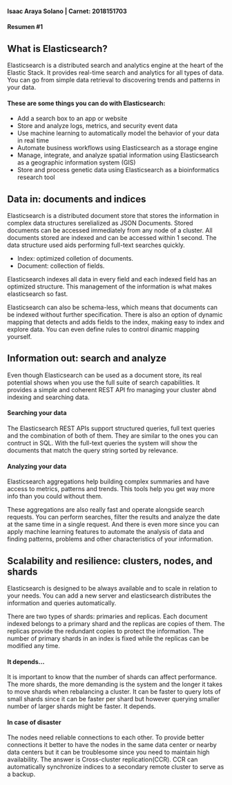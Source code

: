 #### Isaac Araya Solano | Carnet: 2018151703
#### Resumen #1

## What is Elasticsearch?
Elasticsearch is a distributed search and analytics engine at the heart of the Elastic Stack. It provides real-time search and analytics for all types of data. You can go from simple data retrieval to discovering trends and patterns in your data.

#### These are some things you can do with Elasticsearch:
- Add a search box to an app or website
- Store and analyze logs, metrics, and security event data
- Use machine learning to automatically model the behavior of your data in real time
- Automate business workflows using Elasticsearch as a storage engine
- Manage, integrate, and analyze spatial information using Elasticsearch as a geographic information system (GIS)
- Store and process genetic data using Elasticsearch as a bioinformatics research tool

## Data in: documents and indices
Elasticsearch is a distributed document store that stores the information in complex data structures serelialized as JSON Documents. Stored documents can be accessed immediately from any node of a cluster. All documents stored are indexed and can be accessed within 1 second. The data structure used aids performing full-text searches quickly. 

- Index: optimized colletion of documents.
- Document: collection of fields.

Elasticsearch indexes all data in every field and each indexed field has an optimized structure. This management of the information is what makes elasticsearch so fast. 

Elasticsearch can also be schema-less, which means that documents can be indexed without further specification. There is also an option of dynamic mapping that detects and adds fields to the index, making easy to index and explore data. You can even define rules to control dinamic mapping yourself.

## Information out: search and analyze
Even though Elasticsearch can be used as a document store, its real potential shows when you use the full suite of search capabilities. It provides a simple and coherent REST API fro managing your cluster abnd indexing and searching data. 

#### Searching your data
The Elasticsearch REST APIs support structured queries, full text queries and the combination of both of them. They are similar to the ones you can contruct in SQL. With the full-text queries the system will show the documents that match the query string sorted by relevance.

#### Analyzing your data
Elasticsearch aggregations help building complex summaries and have access to metrics, patterns and trends. This tools help you get way more info than you could without them.

These aggregations are also really fast and operate alongside search requests. You can perform searches, filter the results and analyze the date at the same time in a single request. And there is even more since you can apply machine learning features to automate the analysis of data and finding patterns, problems and other characteristics of your information. 

## Scalability and resilience: clusters, nodes, and shards
Elasticsearch is designed to be always available and to scale in relation to your needs. You can add a new server and elasticsearch distributes the information and queries automatically.

There are two types of shards: primaries and replicas. Each document indexed belongs to a primary shard and the replicas are copies of them. The replicas provide the redundant copies to protect the information. The number of primary shards in an index is fixed while the replicas can be modified any time.

#### It depends...
It is important to know that the number of shards can affect performance. The more shards, the more demanding is the system and the longer it takes to move shards when rebalancing a cluster. It can be faster to query lots of small shards since it can be faster per shard but however querying smaller number of larger shards might be faster. It depends. 

#### In case of disaster
The nodes need reliable connections to each other. To provide better connections it better to have the nodes in the same data center or nearby data centers but it can be troublesome since you need to maintain high availability. The answer is Cross-cluster replication(CCR). CCR can automatically synchronize indices to a secondary remote cluster to serve as a backup.
